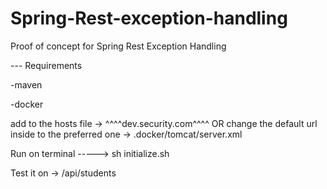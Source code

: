 # Spring-Rest-exception-handling
Proof of concept for Spring Rest Exception Handling

--- Requirements

-maven

-docker


add to the hosts file -> ^^^^dev.security.com^^^^ OR change the default url inside to the preferred one -> .docker/tomcat/server.xml

Run on terminal -----> sh initialize.sh

Test it on -> /api/students
